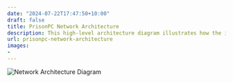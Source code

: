 ```yaml
---
date: "2024-07-22T17:47:50+10:00"
draft: false
title: PrisonPC Network Architecture
description: This high-level architecture diagram illustrates how the inmate and staff networks are isolated from each other and where third-party services (CMS, ILS, LMS, Citrix, VoIP, etc) can be integrated.
url: prisonpc-network-architecture
images:
-
---
```


![Network Architecture Diagram](../images/prisonpc_architecture_diagram.png)
